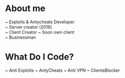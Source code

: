 # About me

~ Exploits & Antycheats Developer\
~ Server creator (2016)\
~ Client Creator ~ Soon own client\
~ Businessman



# What Do I Code?

~ Anti Exploits
~ AntyCheats
~ Anti VPN
~ ClientsBlocker
